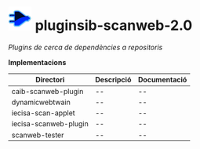 # ![Logo](https://github.com/GovernIB/maven/raw/binaris/pluginsib/projectinfo_Attachments/icon.jpg) pluginsib-scanweb-2.0
*Plugins de cerca de dependències a repositoris*

**Implementacions**

Directori | Descripció | Documentació
------------ | ------------- | -------------
caib-scanweb-plugin | -- | -- 
dynamicwebtwain | -- | --
iecisa-scan-applet | -- | --
iecisa-scanweb-plugin | -- | --
scanweb-tester | -- | --

